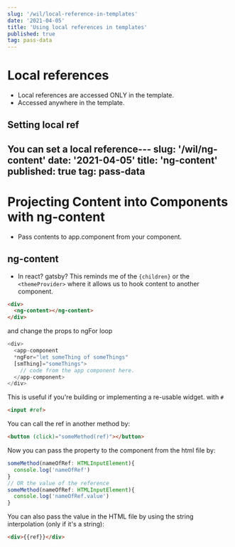```yaml
---
slug: '/wil/local-reference-in-templates'
date: '2021-04-05'
title: 'Using local references in templates'
published: true
tag: pass-data
---
```


# Local references

- Local references are accessed ONLY in the template.
- Accessed anywhere in the template.
## Setting local ref

You can set a local reference---
slug: '/wil/ng-content'
date: '2021-04-05'
title: 'ng-content'
published: true
tag: pass-data
---
# Projecting Content into Components with ng-content

- Pass contents to app.component from your component.

## ng-content

- In react? gatsby? This reminds me of the `{children}` or the `<themeProvider>` where it allows us to hook content to another component.

```html
<div>
  <ng-content></ng-content>
</div>
```

and change the props to ngFor loop

```ts
<div>
  <app-component
  *ngFor="let someThing of someThings"
  [smThing]="someThings">
    // code from the app component here.
  </app-component>
</div>
```

This is useful if you're building or implementing a re-usable widget.
 with `#`

```html
<input #ref>
```

You can call the ref in another method by:

```html
<button (click)="someMethod(ref)"></button>
```
Now you can pass the property to the component from the html file by:

```ts
someMethod(nameOfRef: HTMLInputElement){
  console.log('nameOfRef')
}
// OR the value of the reference
someMethod(nameOfRef: HTMLInputElement){
  console.log('nameOfRef.value')
}
```

You can also pass the value in the HTML file by using the string interpolation (only if it's a string):

```html
<div>{{ref}}</div>
```
